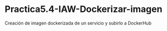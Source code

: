 # Practica5.4-IAW-Dockerizar-imagen
Creación de imagen dockerizada de un servicio y subirlo a DockerHub
